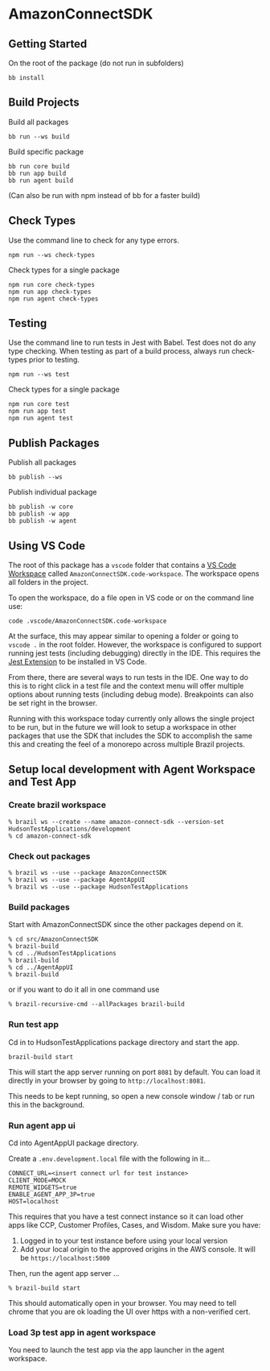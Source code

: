 # AmazonConnectSDK

## Getting Started

On the root of the package (do not run in subfolders)

```
bb install
```

## Build Projects

Build all packages

```
bb run --ws build
```

Build specific package

```
bb run core build
bb run app build
bb run agent build
```

(Can also be run with npm instead of bb for a faster build)

## Check Types

Use the command line to check for any type errors.

```
npm run --ws check-types
```

Check types for a single package

```
npm run core check-types
npm run app check-types
npm run agent check-types
```

## Testing

Use the command line to run tests in Jest with Babel. Test does not do any type checking. When testing as part of a build process, always run check-types prior to testing.

```
npm run --ws test
```

Check types for a single package

```
npm run core test
npm run app test
npm run agent test
```

## Publish Packages

Publish all packages

```
bb publish --ws
```

Publish individual package

```
bb publish -w core
bb publish -w app
bb publish -w agent
```

## Using VS Code

The root of this package has a `vscode` folder that contains a [VS Code Workspace](https://code.visualstudio.com/docs/editor/workspaces) called `AmazonConnectSDK.code-workspace`. The workspace opens all folders in the project. 

To open the workspace, do a file open in VS code or on the command line use:

```
code .vscode/AmazonConnectSDK.code-workspace
```

At the surface, this may appear similar to opening a folder or going to `vscode .` in the root folder. However, the workspace is configured to support running jest tests (including debugging) directly in the IDE. This requires the [Jest Extension](https://marketplace.visualstudio.com/items?itemName=Orta.vscode-jest) to be installed in VS Code.

From there, there are several ways to run tests in the IDE. One way to do this is to right click in a test file and the context menu will offer multiple options about running tests (including debug mode). Breakpoints can also be set right in the browser.

Running with this workspace today currently only allows the single project to be run, but in the future we will look to setup a workspace in other packages that use the SDK that includes the SDK to accomplish the same this and creating the feel of a monorepo across multiple Brazil projects.

## Setup local development with Agent Workspace and Test App

### Create brazil workspace

```
% brazil ws --create --name amazon-connect-sdk --version-set HudsonTestApplications/development
% cd amazon-connect-sdk
```

### Check out packages
```
% brazil ws --use --package AmazonConnectSDK
% brazil ws --use --package AgentAppUI
% brazil ws --use --package HudsonTestApplications
```

### Build packages

Start with AmazonConnectSDK since the other packages depend on it.

```
% cd src/AmazonConnectSDK
% brazil-build
% cd ../HudsonTestApplications
% brazil-build
% cd ../AgentAppUI
% brazil-build
```

or if you want to do it all in one command use

```
% brazil-recursive-cmd --allPackages brazil-build
```

### Run test app

Cd in to HudsonTestApplications package directory and start the app.

```
brazil-build start
```

This will start the app server running on port `8081` by default. You can load it directly in your browser by going to
`http://localhost:8081`.

This needs to be kept running, so open a new console window / tab or run this in the background.

### Run agent app ui

Cd into AgentAppUI package directory.

Create a `.env.development.local` file with the following in it...

```
CONNECT_URL=<insert connect url for test instance>
CLIENT_MODE=MOCK
REMOTE_WIDGETS=true
ENABLE_AGENT_APP_3P=true
HOST=localhost
```

This requires that you have a test connect instance so it can load other apps like CCP, Customer Profiles, Cases, and Wisdom. Make sure you have:

1. Logged in to your test instance before using your local version
2. Add your local origin to the approved origins in the AWS console. It will be `https://localhost:5000`

Then, run the agent app server ...

```
% brazil-build start
```

This should automatically open in your browser. You may need to tell chrome that you are ok loading the UI over https with a non-verified cert.

### Load 3p test app in agent workspace

You need to launch the test app via the app launcher in the agent workspace.
